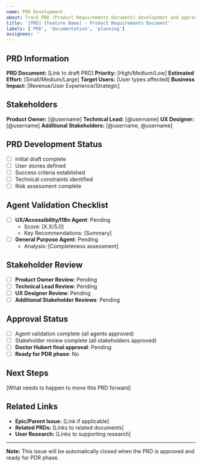```yaml
---
name: PRD Development
about: Track PRD (Product Requirements Document) development and approval
title: '[PRD] [Feature Name] - Product Requirements Document'
labels: ['PRD', 'documentation', 'planning']
assignees: ''
---
```


## PRD Information

**PRD Document:** [Link to draft PRD]
**Priority:** [High/Medium/Low]
**Estimated Effort:** [Small/Medium/Large]
**Target Users:** [User types affected]
**Business Impact:** [Revenue/User Experience/Strategic]

## Stakeholders

**Product Owner:** [@username]
**Technical Lead:** [@username]
**UX Designer:** [@username]
**Additional Stakeholders:** [@username, @username]

## PRD Development Status

- [ ] Initial draft complete
- [ ] User stories defined
- [ ] Success criteria established
- [ ] Technical constraints identified
- [ ] Risk assessment complete

## Agent Validation Checklist

- [ ] **UX/Accessibility/I18n Agent**: Pending
  - Score: [X.X/5.0]
  - Key Recommendations: [Summary]
- [ ] **General Purpose Agent**: Pending
  - Analysis: [Completeness assessment]

## Stakeholder Review

- [ ] **Product Owner Review**: Pending
- [ ] **Technical Lead Review**: Pending
- [ ] **UX Designer Review**: Pending
- [ ] **Additional Stakeholder Reviews**: Pending

## Approval Status

- [ ] Agent validation complete (all agents approved)
- [ ] Stakeholder review complete (all stakeholders approved)
- [ ] **Doctor Hubert final approval**: Pending
- [ ] **Ready for PDR phase**: No

## Next Steps

[What needs to happen to move this PRD forward]

## Related Links

- **Epic/Parent Issue:** [Link if applicable]
- **Related PRDs:** [Links to related documents]
- **User Research:** [Links to supporting research]

---

**Note:** This issue will be automatically closed when the PRD is approved and ready for PDR phase.
